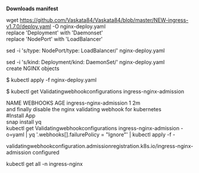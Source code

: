 <p><strong>Downloads manifest</strong></p>

<p>wget <a href="https://github.com/Vaskata84/Vaskata84/blob/master/NEW-ingress-v1.10.1/deploy.yaml">https://github.com/Vaskata84/Vaskata84/blob/master/NEW-ingress-v1.7.0/deploy.yaml</a> -O nginx-deploy.yaml<br />
replace &#39;Deployment&#39; with &#39;Daemonset&#39;<br />
replace &#39;NodePort&#39; with &#39;LoadBalancer&#39;</p>

<p>sed -i &#39;s/type: NodePort/type: LoadBalancer/&#39; nginx-deploy.yaml</p>

<p>sed -i &#39;s/kind: Deployment/kind: DaemonSet/&#39; nginx-deploy.yaml<br />
create NGINX objects</p>

<p>$ kubectl apply -f nginx-deploy.yaml</p>

<p>$ kubectl get Validatingwebhookconfigurations ingress-nginx-admission<p>
<p>NAME WEBHOOKS AGE ingress-nginx-admission 1 2m<br />
and finally disable the nginx validating webhook for kubernetes<br />
#Install App<br />
snap install yq<br />
kubectl get Validatingwebhookconfigurations ingress-nginx-admission -o=yaml | yq &#39;.webhooks[].failurePolicy = &quot;Ignore&quot;&#39; | kubectl apply -f -<p> 
<p>validatingwebhookconfiguration.admissionregistration.k8s.io/ingress-nginx-admission configured</p>

<p>kubectl get all -n ingress-nginx</p>



